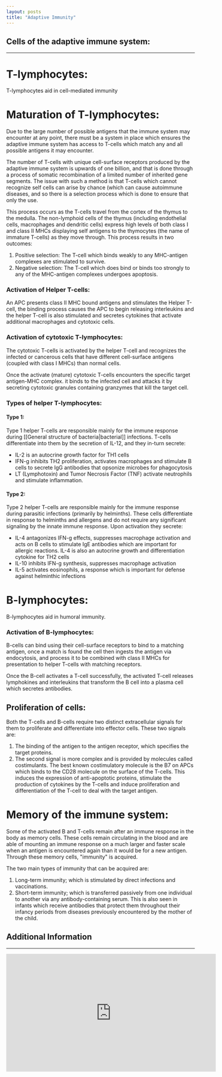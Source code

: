 ```yaml
---
layout: posts
title: "Adaptive Immunity"
---
```


## Cells of the adaptive immune system: 
---
# T-lymphocytes:
T-lymphocytes aid in cell-mediated immunity

# Maturation of T-lymphocytes:

Due to the large number of possible antigens that the immune system may encounter at any point, there must be a system in place which ensures the adaptive immune system has access to T-cells which match any and all possible antigens it may encounter.

The number of T-cells with unique cell-surface receptors produced by the adaptive immune system is upwards of one billion, and that is done through a process of somatic recombination of a limited number of inherited gene segments. The issue with such a method is that T-cells which cannot recognize self cells can arise by chance (which can cause autoimmune diseases, and so there is a selection process which is done to ensure that only the use.

This process occurs as the T-cells travel from the cortex of the thymus to the medulla. The non-lymphoid cells of the thymus (including endothelial cells, macrophages and dendritic cells) express high levels of both class I and class II MHCs displaying self antigens to the thymocytes (the name of immature T-cells) as they move through. This process results in two outcomes:
1. Positive selection: The T-cell which binds weakly to any MHC-antigen complexes are stimulated to survive.
2. Negative selection: The T-cell which does bind or binds too strongly to any of the MHC-antigen complexes undergoes apoptosis.

### Activation of Helper T-cells:
An APC presents class II MHC bound antigens and stimulates the Helper T-cell, the binding process causes the APC to begin releasing interleukins and the helper T-cell is also stimulated and secretes cytokines that activate additional macrophages and cytotoxic cells.


### Activation of cytotoxic T-lymphocytes:
The cytotoxic T-cells is activated by the helper T-cell and recognizes the infected or cancerous cells that have different cell-surface antigens (coupled with class I MHCs) than normal cells.

Once the activate (mature) cytotoxic T-cells encounters the specific target antigen-MHC complex. it binds to the infected cell and attacks it by secreting cytotoxic granules containing granzymes that kill the target cell.

### Types of helper T-lymphocytes:
#### Type 1:
Type 1 helper T-cells are responsible mainly for the immune response during [[General structure of bacteria|bacterial]] infections. T-cells differentiate into them by the secretion of IL-12, and they in-turn secrete:

- IL-2 is an autocrine growth factor for TH1 cells
- IFN-g inhibits TH2 proliferation, activates macrophages and stimulate B cells to secrete IgG antibodies that opsonize microbes for phagocytosis
- LT (Lymphotoxin) and Tumor Necrosis Factor (TNF) activate neutrophils and stimulate inflammation.

#### Type 2:
Type 2 helper T-cells are responsible mainly for the immune response during parasitic infections (primarily by helminths). These cells differentiate in response to helminths and allergens and do not require any significant signaling by the innate immune response. Upon activation they secrete:

- IL-4 antagonizes IFN-g effects, suppresses macrophage activation and acts on B cells to stimulate IgE antibodies which are important for allergic reactions. IL-4 is also an autocrine growth and differentiation cytokine for TH2 cells
- IL-10 inhibits IFN-g synthesis, suppresses macrophage activation
- IL-5 activates eosinophils, a response which is important for defense against helminthic infections


# B-lymphocytes:
B-lymphocytes aid in humoral immunity.

### Activation of B-lymphocytes:
B-cells can bind using their cell-surface receptors to bind to a matching antigen, once a match is found the cell then ingests the antigen via endocytosis, and process it to be combined with class II MHCs for presentation to helper T-cells with matching receptors.

Once the B-cell activates a T-cell successfully, the activated T-cell releases lymphokines and interleukins that transform the B cell into a plasma cell which secretes antibodies. 

## Proliferation of cells:
Both the T-cells and B-cells require two distinct extracellular signals for them to proliferate and differentiate into effector cells. These two signals are:
1. The binding of the antigen to the antigen receptor, which specifies the target proteins.
2. The second signal is more complex and is provided by molecules called costimulants. The best known costimulatory molecule is the B7 on APCs which binds to the CD28 molecule on the surface of the T-cells. This induces the expression of anti-apoptotic proteins, stimulate the production of cytokines by the T-cells and induce proliferation and differentiation of the T-cell to deal with the target antigen.

# Memory of the immune system:
Some of the activated B and T-cells remain after an immune response in the body as memory cells. These cells remain circulating in the blood and are able of mounting an immune response on a much larger and faster scale when an antigen is encountered again than it would be for a new antigen. Through these memory cells, "immunity" is acquired.

The two main types of immunity that can be acquired are:
1. Long-term immunity; which is stimulated by direct infections and vaccinations.
2. Short-term immunity; which is transferred passively from one individual to another via any antibody-containing serum. This is also seen in infants which receive antibodies that protect them throughout their infancy periods from diseases previously encountered by the mother of the child.
 
## Additional Information
---
<iframe width="560" height="315" src="https://www.youtube.com/embed/7_hiaCq2rew" title="YouTube video player" frameborder="0" allow="accelerometer; autoplay; clipboard-write; encrypted-media; gyroscope; picture-in-picture" allowfullscreen></iframe>
